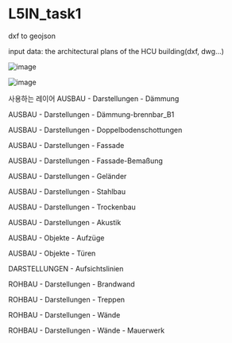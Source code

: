 # L5IN_task1

dxf to geojson

input data: the architectural plans of the HCU building(dxf, dwg...)


![image](https://user-images.githubusercontent.com/36185863/146599197-d2d3bb14-1dc3-4afa-a9ba-904a4fff6cf7.png)

![image](https://user-images.githubusercontent.com/36185863/146599240-a79d8ea8-4d7b-4b04-a0b9-8810acc17ca4.png)


사용하는 레이어
AUSBAU - Darstellungen - Dämmung

AUSBAU - Darstellungen - Dämmung-brennbar_B1

AUSBAU - Darstellungen - Doppelbodenschottungen

AUSBAU - Darstellungen - Fassade

AUSBAU - Darstellungen - Fassade-Bemaßung

AUSBAU - Darstellungen - Geländer

AUSBAU - Darstellungen - Stahlbau

AUSBAU - Darstellungen - Trockenbau

AUSBAU - Darstellungen - Akustik


AUSBAU - Objekte - Aufzüge

AUSBAU - Objekte - Türen


DARSTELLUNGEN - Aufsichtslinien


ROHBAU - Darstellungen - Brandwand

ROHBAU - Darstellungen - Treppen

ROHBAU - Darstellungen - Wände

ROHBAU - Darstellungen - Wände - Mauerwerk

